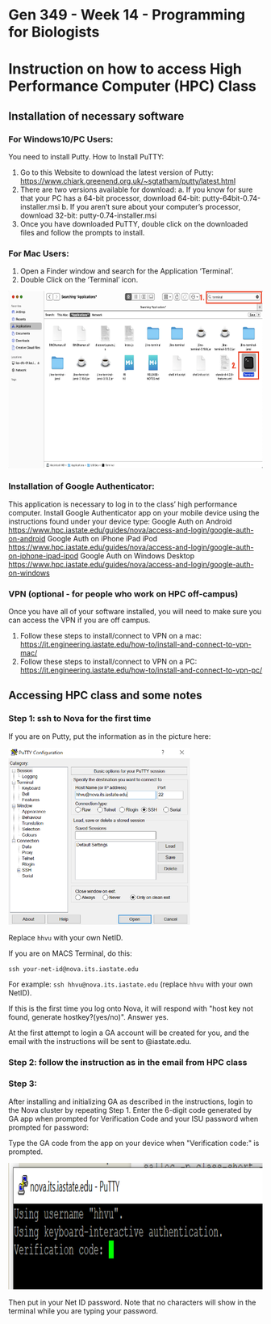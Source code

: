 # Gen 349 - Week 14 - Programming for Biologists
# Instruction on how to access High Performance Computer (HPC) Class

## Installation of necessary software
### For Windows10/PC Users:
You need to install Putty. How to Install PuTTY:
1. Go to this Website to download the latest version of Putty: https://www.chiark.greenend.org.uk/~sgtatham/putty/latest.html
2. There are two versions available for download:
a. If you know for sure that your PC has a 64-bit processor, download 64-bit: putty-64bit-0.74-installer.msi
b. If you aren’t sure about your computer’s processor, download 32-bit: putty-0.74-installer.msi
3. Once you have downloaded PuTTY, double click on the downloaded files and follow the prompts to install.

### For Mac Users:
1. Open a Finder window and search for the Application ‘Terminal’.
2. Double Click on the ‘Terminal’ icon.

<img src="/images/mac_terminal.png" width="1060" height="350" />

### Installation of Google Authenticator:
This application is necessary to log in to the class’ high performance computer. Install Google Authenticator app on your mobile device using the instructions found under your device type:
Google Auth on Android https://www.hpc.iastate.edu/guides/nova/access-and-login/google-auth-on-android
Google Auth on iPhone iPad iPod https://www.hpc.iastate.edu/guides/nova/access-and-login/google-auth-on-iphone-ipad-ipod
Google Auth on Windows Desktop https://www.hpc.iastate.edu/guides/nova/access-and-login/google-auth-on-windows

### VPN (optional - for people who work on HPC off-campus)
Once you have all of your software installed, you will need to make sure you can access the VPN if you are off campus.   
1. Follow these steps to install/connect to VPN on a mac:   
https://it.engineering.iastate.edu/how-to/install-and-connect-to-vpn-mac/   
2. Follow these steps to install/connect to VPN on a PC:   
https://it.engineering.iastate.edu/how-to/install-and-connect-to-vpn-pc/  

## Accessing HPC class and some notes
### Step 1: ssh to Nova for the first time
If you are on Putty, put the information as in the picture here:

<img src="/images/hpc-class.PNG" width="360" height="350" />

Replace `hhvu` with your own NetID.

If you are on MACS Terminal, do this:
```
ssh your-net-id@nova.its.iastate.edu
```

For example: `ssh hhvu@nova.its.iastate.edu` (replace `hhvu` with your own NetID).

If this is the first time you log onto Nova, it will respond with "host key not found, generate hostkey?(yes/no)". Answer yes.

At the first attempt to login a GA account will be created for you, and the email with the instructions will be sent to <your NetID>@iastate.edu.

### Step 2: follow the instruction as in the email from HPC class

### Step 3:
After installing and initializing GA as described in the instructions, login to the Nova cluster by repeating Step 1. Enter the 6-digit code generated by GA app when prompted for Verification Code and your ISU password when prompted for password:

Type the GA code from the app on your device when "Verification code:" is prompted.

<img src="/images/verify.PNG" width="1030" height="250" />

Then put in your Net ID password. Note that no characters will show in the terminal while you are typing your password.
